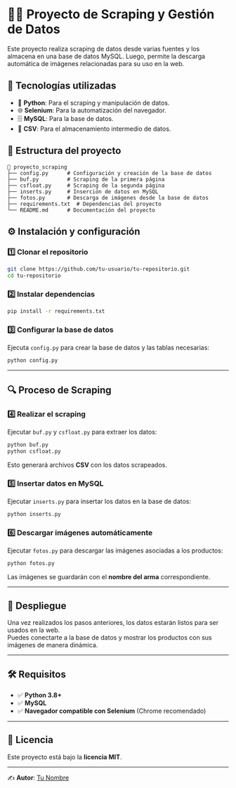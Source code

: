 # 🕵️‍♂️ Proyecto de Scraping y Gestión de Datos

Este proyecto realiza scraping de datos desde varias fuentes y los almacena en una base de datos MySQL. Luego, permite la descarga automática de imágenes relacionadas para su uso en la web.

## 📌 Tecnologías utilizadas

- 🐍 **Python**: Para el scraping y manipulación de datos.
- 🌐 **Selenium**: Para la automatización del navegador.
- 🗄️ **MySQL**: Para la base de datos.
- 📂 **CSV**: Para el almacenamiento intermedio de datos.

## 📂 Estructura del proyecto

```
📁 proyecto_scraping
├── config.py      # Configuración y creación de la base de datos
├── buf.py         # Scraping de la primera página
├── csfloat.py     # Scraping de la segunda página
├── inserts.py     # Inserción de datos en MySQL
├── fotos.py       # Descarga de imágenes desde la base de datos
├── requirements.txt  # Dependencias del proyecto
└── README.md      # Documentación del proyecto
```

## ⚙️ Instalación y configuración

### 1️⃣ Clonar el repositorio
```bash
git clone https://github.com/tu-usuario/tu-repositorio.git
cd tu-repositorio
```

### 2️⃣ Instalar dependencias
```bash
pip install -r requirements.txt
```

### 3️⃣ Configurar la base de datos  
Ejecuta `config.py` para crear la base de datos y las tablas necesarias:
```bash
python config.py
```

---

## 🔍 Proceso de Scraping

### 4️⃣ Realizar el scraping  
Ejecutar `buf.py` y `csfloat.py` para extraer los datos:
```bash
python buf.py
python csfloat.py
```
Esto generará archivos **CSV** con los datos scrapeados.

### 5️⃣ Insertar datos en MySQL  
Ejecutar `inserts.py` para insertar los datos en la base de datos:
```bash
python inserts.py
```

### 6️⃣ Descargar imágenes automáticamente  
Ejecutar `fotos.py` para descargar las imágenes asociadas a los productos:
```bash
python fotos.py
```
Las imágenes se guardarán con el **nombre del arma** correspondiente.

---

## 🚀 Despliegue  
Una vez realizados los pasos anteriores, los datos estarán listos para ser usados en la web.  
Puedes conectarte a la base de datos y mostrar los productos con sus imágenes de manera dinámica.

---

## 🛠 Requisitos

- ✅ **Python 3.8+**
- ✅ **MySQL**
- ✅ **Navegador compatible con Selenium** (Chrome recomendado)

---

## 📜 Licencia  
Este proyecto está bajo la **licencia MIT**.

---
✍️ **Autor**: [Tu Nombre](https://github.com/tu-usuario)  
